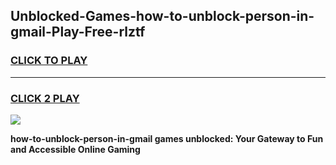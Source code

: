 
## Unblocked-Games-how-to-unblock-person-in-gmail-Play-Free-rlztf
<h3>
<a href="https://premium76.site?title=how-to-unblock-person-in-gmail&ref=18A1">CLICK TO PLAY</a></h3>
<hr>

<h3>
<a href="https://premium76.site?title=how-to-unblock-person-in-gmail&ref=18A1">CLICK 2 PLAY</a>
  
</h3>

<a href="https://premium76.site?title=how-to-unblock-person-in-gmail&ref=18A1"><img src="https://clearcache.store/games.png"></a>


**how-to-unblock-person-in-gmail games unblocked: Your Gateway to Fun and Accessible Online Gaming**
